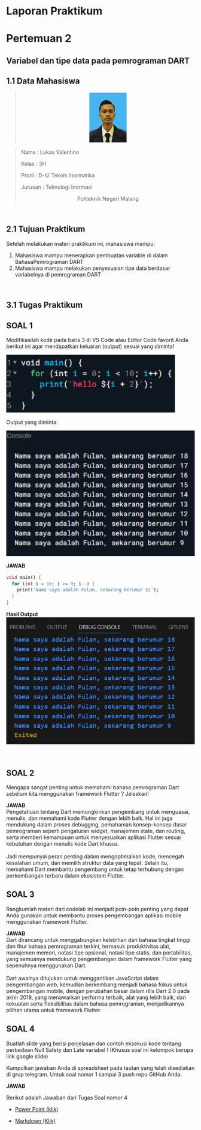 # **Laporan Praktikum**
# **Pertemuan 2**
## **Variabel dan tipe data pada pemrograman DART**


## **1.1 Data Mahasiswa**
><center><img src = "docs/lukas_foto.jpg" width ="100"></center>

><p>Nama : Lukas Valentino<p>
>Kelas : 3H<p>
>Prodi : D-IV Teknik Inormatika<p>
>Jurusan : Teknologi Inormasi<p>
><center> Politeknik Negeri Malang</center> 

<br>

## 2.1 Tujuan Praktikum
Setelah melakukan materi praktikum ini, mahasiswa mampu:

1. Mahasiswa mampu menerapkan pembuatan variable di dalam BahasaPemrograman DART
2. Mahasiswa mampu melakukan penyesuaian tipe data berdasar variabelnya di pemrograman DART

<br>

## 3.1 Tugas Praktikum

## SOAL 1
Modifikasilah kode pada baris 3 di VS Code atau Editor Code favorit Anda berikut ini agar mendapatkan keluaran (output) sesuai yang diminta!<p>
    <img src = "docs/soal1.png"><p>
Output yang diminta:<p>
    <img src = "docs/output1.png"><p>

**JAWAB**
<br>

```dart
void main() {
  for (int i = 18; i >= 9; i--) {
    print('Nama saya adalah Fulan, sekarang berumur $i');
  }
}
```

**Hasil Output** <br>
 <img src = "docs/output-answer.png">

<br>

## SOAL 2
Mengapa sangat penting untuk memahami bahasa pemrograman Dart sebelum kita menggunakan framework Flutter ? Jelaskan!

**JAWAB** <br>
Pengetahuan tentang Dart memungkinkan pengembang untuk menguasai, menulis, dan memahami kode Flutter dengan lebih baik. Hal ini juga mendukung dalam proses debugging, pemahaman konsep-konsep dasar pemrograman seperti pengaturan widget, manajemen state, dan routing, serta memberi kemampuan untuk menyesuaikan aplikasi Flutter sesuai kebutuhan dengan menulis kode Dart khusus.
<br><br>
Jadi mempunyai peran penting dalam mengoptimalkan kode, mencegah kesalahan umum, dan memilih struktur data yang tepat. Selain itu, memahami Dart membantu pengembang untuk tetap terhubung dengan perkembangan terbaru dalam ekosistem Flutter.
<br>

## SOAL 3
Rangkumlah materi dari codelab ini menjadi poin-poin penting yang dapat Anda gunakan untuk membantu proses pengembangan aplikasi mobile menggunakan framework Flutter.

**JAWAB**<br>
Dart dirancang untuk menggabungkan kelebihan dari bahasa tingkat tinggi dan fitur bahasa pemrograman terkini, termasuk produktivitas alat, manajemen memori, notasi tipe opsional, notasi tipe statis, dan portabilitas, yang semuanya mendukung pengembangan dalam framework Flutter yang sepenuhnya menggunakan Dart.
<br><br>
Dart awalnya ditujukan untuk menggantikan JavaScript dalam pengembangan web, kemudian berkembang menjadi bahasa fokus untuk pengembangan mobile, dengan perubahan besar dalam rilis Dart 2.0 pada akhir 2018, yang menawarkan performa terbaik, alat yang lebih baik, dan kekuatan serta fleksibilitas dalam bahasa pemrograman, menjadikannya pilihan utama untuk framework Flutter.

## SOAL 4
Buatlah slide yang berisi penjelasan dan contoh eksekusi kode tentang perbedaan Null Safety dan Late variabel ! (Khusus soal ini kelompok berupa link google slide)

Kumpulkan jawaban Anda di spreadsheet pada tautan yang telah disediakan di grup telegram. Untuk soal nomor 1 sampai 3 push repo GitHub Anda.

**JAWAB**<p>
Berikut adalah Jawaban dari Tugas Soal nomor 4<p>
- [Power Point (klik)](https://www.canva.com/design/DAFtchccz5M/boMG7y_wubQaq-4roL2ouw/view?utm_content=DAFtchccz5M&utm_campaign=designshare&utm_medium=link&utm_source=publishsharelink)<p>
- [Markdown (Klik)](Laporan_Kelompok.md)<p>
